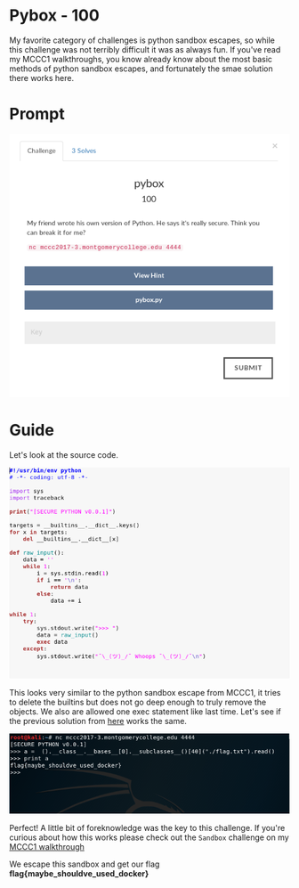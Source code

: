 # Pybox - 100
My favorite category of challenges is python sandbox escapes, so while this challenge was not terribly difficult it was as always fun.
If you've read my MCCC1 walkthroughs, you know already know about the most basic methods of python sandbox escapes, and fortunately the smae solution there works here.
# Prompt

![alt text](https://github.com/Jhayes97/MCCC2017-Walkthrough/blob/master/src/pb1.PNG "Pybox")

# Guide

Let's look at the source code.

![alt text](https://github.com/Jhayes97/MCCC2017-Walkthrough/blob/master/src/pb2.PNG "Pybox")



This looks very similar to the python sandbox escape from MCCC1, it tries to delete the builtins but does not go deep enough to truly remove the objects.
We also are allowed one exec statement like last time. Let's see if the previous solution from [here](https://github.com/Jhayes97/MCCC1-Walkthrough/blob/master/Exploitation/Sandbox%20-%20200.md) works the same.


![alt text](https://github.com/Jhayes97/MCCC2017-Walkthrough/blob/master/src/pb3.PNG "Pybox")

Perfect! A little bit of foreknowledge was the key to this challenge. If you're curious about how this works please check out the `Sandbox` challenge on my [MCCC1 walkthrough](https://github.com/Jhayes97/MCCC1-Walkthrough/blob/master/Exploitation/Sandbox%20-%20200.md)

We escape this sandbox and get our flag **flag{maybe_shouldve_used_docker}**
